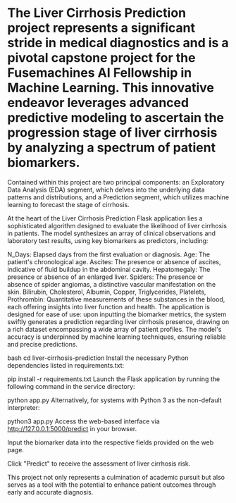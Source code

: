 # The Liver Cirrhosis Prediction project represents a significant stride in medical diagnostics and is a pivotal capstone project for the Fusemachines AI Fellowship in Machine Learning. This innovative endeavor leverages advanced predictive modeling to ascertain the progression stage of liver cirrhosis by analyzing a spectrum of patient biomarkers.

Contained within this project are two principal components: an Exploratory Data Analysis (EDA) segment, which delves into the underlying data patterns and distributions, and a Prediction segment, which utilizes machine learning to forecast the stage of cirrhosis.

At the heart of the Liver Cirrhosis Prediction Flask application lies a sophisticated algorithm designed to evaluate the likelihood of liver cirrhosis in patients. The model synthesizes an array of clinical observations and laboratory test results, using key biomarkers as predictors, including:

N_Days: Elapsed days from the first evaluation or diagnosis.
Age: The patient's chronological age.
Ascites: The presence or absence of ascites, indicative of fluid buildup in the abdominal cavity.
Hepatomegaly: The presence or absence of an enlarged liver.
Spiders: The presence or absence of spider angiomas, a distinctive vascular manifestation on the skin.
Bilirubin, Cholesterol, Albumin, Copper, Triglycerides, Platelets, Prothrombin: Quantitative measurements of these substances in the blood, each offering insights into liver function and health.
The application is designed for ease of use: upon inputting the biomarker metrics, the system swiftly generates a prediction regarding liver cirrhosis presence, drawing on a rich dataset encompassing a wide array of patient profiles. The model's accuracy is underpinned by machine learning techniques, ensuring reliable and precise predictions.

bash
cd liver-cirrhosis-prediction
Install the necessary Python dependencies listed in requirements.txt:


pip install -r requirements.txt
Launch the Flask application by running the following command in the service directory:


python app.py
Alternatively, for systems with Python 3 as the non-default interpreter:


python3 app.py
Access the web-based interface via http://127.0.0.1:5000/predict in your browser.

Input the biomarker data into the respective fields provided on the web page.

Click "Predict" to receive the assessment of liver cirrhosis risk.

This project not only represents a culmination of academic pursuit but also serves as a tool with the potential to enhance patient outcomes through early and accurate diagnosis.
